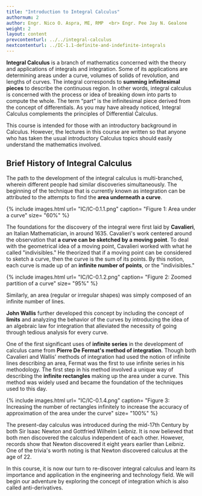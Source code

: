 ```yaml
---
title: "Introduction to Integral Calculus"
authornum: 2
author: Engr. Nico O. Aspra, ME, RMP  <br> Engr. Pee Jay N. Gealone
weight: 2
layout: content
prevcontenturl: ../../integral-calculus
nextcontenturl: ../IC-1.1-definite-and-indefinite-integrals
---
```





**Integral Calculus** is a branch of mathematics concerned with the theory and applications of integrals and integration. Some of its applications are determining areas under a curve, volumes of solids of revolution, and lengths of curves. The integral corresponds to **summing infinitesimal pieces** to describe the continuous region.  In other words, integral calculus is concerned with the process or idea of breaking down into parts to compute the whole.
The term “part” is the infinitesimal piece derived from the concept of differentials. As you may have already noticed, Integral Calculus complements the principles of Differential Calculus.

This course is intended for those with an introductory background in Calculus. However, the lectures in this course are written so that anyone who has taken the usual introductory Calculus topics should easily understand the mathematics involved. 


## Brief History of Integral Calculus

The path to the development of the integral calculus is multi-branched, wherein different people had similar discoveries simultaneously. The beginning of the technique that is currently known as integration can be attributed to the attempts to find the **area underneath a curve**. 

{% include images.html 
    url= "IC/IC-0.1.1.png" 
    caption= "Figure 1: Area under a curve"
    size= "60%"
%}

The foundations for the discovery of the integral were first laid by **Cavalieri**, an Italian Mathematician, in around 1635. Cavalieri's work centered around the observation that **a curve can be sketched by a moving point**.
To deal with the geometrical idea of a moving point, Cavalieri worked with what he called "indivisibles." He theorized that if a moving point can be considered to sketch a curve, then the curve is the sum of its points. By this notion, each curve is made up of an **infinite number of points**, or the "indivisibles." 

{% include images.html 
    url= "IC/IC-0.1.2.png" 
    caption= "Figure 2: Zoomed partition of a curve"
    size= "95%"
%}

Similarly, an area (regular or irregular shapes) was simply composed of an infinite number of lines. 




**John Wallis** further developed this concept by including the concept of **limits** and analyzing the behavior of the curves by introducing the idea of an algebraic law for integration that alleviated the necessity of going through tedious analysis for every curve.

One of the first significant uses of **infinite series** in the development of calculus came from **Pierre De Fermat's method of integration**. Though both Cavalieri and Wallis' methods of integration had used the notion of infinite lines describing an area, Fermat was the first to use infinite series in his methodology. The first step in his method involved a unique way of describing the **infinite rectangles** making up the area under a curve. This method was widely used and became the foundation of the techniques used to this day.

{% include images.html 
    url= "IC/IC-0.1.4.png" 
    caption= "Figure 3: Increasing the number of rectangles infinitely to increase the accuracy of approximation of the area under the curve"
    size= "100%"
%}

The present-day calculus was introduced during the mid-17th Century by both Sir Isaac Newton and Gottfried Wilhelm Leibniz. It is now believed that both men discovered the calculus independent of each other. However, records show that Newton discovered it eight years earlier than Leibniz. One of the trivia's worth noting is that Newton discovered calculus at the age of 22.

In this course, it is now our turn to re-discover integral calculus and learn its importance and application in the engineering and technology field. We will begin our adventure by exploring the concept of integration which is also called anti-derivatives.
